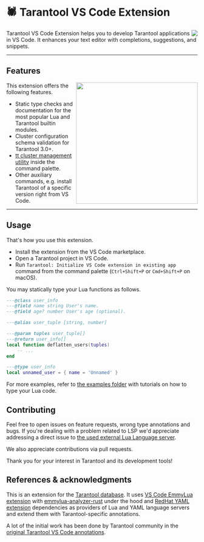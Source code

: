 # 🕷 Tarantool VS Code Extension

<a href="http://tarantool.io">
 <img src="https://avatars2.githubusercontent.com/u/2344919?v=2&s=100" align="right">
</a>

Tarantool VS Code Extension helps you to develop Tarantool applications in VS Code. It enhances your text editor with completions, suggestions, and snippets.

---

## Features

<img src="https://i.postimg.cc/k5cnrtZc/box-commit.gif" width="320" align="right">

This extension offers the following features.

* Static type checks and documentation for the most popular Lua and Tarantool builtin modules.
* Cluster configuration schema validation for Tarantool 3.0+.
* [tt cluster management utility](https://github.com/tarantool/tt) inside the command palette.
* Other auxiliary commands, e.g. install Tarantool of a specific version right from VS Code.

---

## Usage

That's how you use this extension.

* Install the extension from the VS Code marketplace.
* Open a Tarantool project in VS Code.
* Run `Tarantool: Initialize VS Code extension in existing app` command from the command palette (`Ctrl+Shift+P` or `Cmd+Shift+P` on macOS).

You may statically type your Lua functions as follows.

```lua
---@class user_info
---@field name string User's name.
---@field age? number User's age (optional).

---@alias user_tuple [string, number]

---@param tuples user_tuple[]
---@return user_info[]
local function deflatten_users(tuples)
    -- ...
end

---@type user_info
local unnamed_user = { name = 'Unnamed' }
```

For more examples, refer to [the examples folder](examples/) with tutorials on how to type your Lua code.

## Contributing

Feel free to open issues on feature requests, wrong type annotations and bugs. If you're dealing with a problem related to LSP we'd appreciate addressing a direct issue to [the used external Lua Language server](https://github.com/CppCXY/emmylua-analyzer-rust).

We also appreciate contributions via pull requests.

Thank you for your interest in Tarantool and its development tools!

## References & acknowledgments

This is an extension for the [Tarantool database](https://www.tarantool.io/). It uses [VS Code EmmyLua extension](https://github.com/EmmyLua/VSCode-EmmyLua) with [emmylua-analyzer-rust](https://github.com/CppCXY/emmylua-analyzer-rust) under the hood and [RedHat YAML extension](https://github.com/redhat-developer/vscode-yaml) dependencies as providers of Lua and YAML language servers and extend them with Tarantool-specific annotations.

A lot of the initial work has been done by Tarantool community in the [original Tarantool VS Code annotations](https://github.com/vaintrub/vscode-tarantool).
